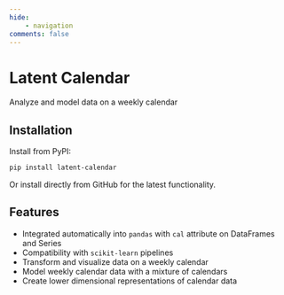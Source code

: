 ```yaml
---
hide: 
    - navigation
comments: false
---
```

# Latent Calendar

Analyze and model data on a weekly calendar

## Installation

Install from PyPI: 

```bash
pip install latent-calendar
```

Or install directly from GitHub for the latest functionality. 

## Features 

- Integrated automatically into `pandas` with `cal` attribute on DataFrames and Series
- Compatibility with `scikit-learn` pipelines
- Transform and visualize data on a weekly calendar
- Model weekly calendar data with a mixture of calendars
- Create lower dimensional representations of calendar data